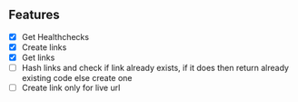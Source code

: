 

## Features
- [X] Get Healthchecks
- [X] Create links
- [X] Get links
- [ ] Hash links and check if link already exists, if it does then return already existing code else create one
- [ ] Create link only for live url
